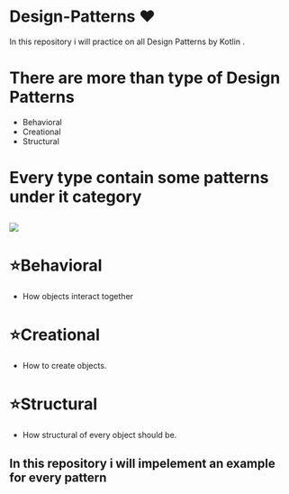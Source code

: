 # Design-Patterns :heart:
In this repository  i will practice on all Design Patterns by Kotlin .

# There are more than type of Design Patterns
* Behavioral
* Creational
* Structural

# Every type contain some patterns under it category
## <img src="https://user-images.githubusercontent.com/62241386/228518747-4e5eedb2-e8fc-498c-9f21-ef515e006aef.png" >


# :star:Behavioral
* How objects interact together 

# :star:Creational
* How to create objects.

# :star:Structural
* How structural  of every object should be.


## In this repository i will impelement an example for  every pattern
